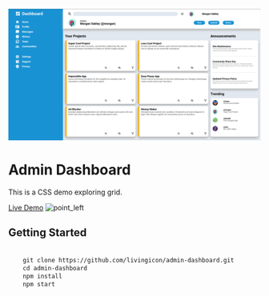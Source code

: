 ![alt text](https://github.com/livingicon/admin-dashboard/blob/main/images/admin-dashboard.png?raw=true)

<h1>Admin Dashboard</h1>

<p>This is a CSS demo exploring grid.</p>

<a href="https://livingicon.github.io/admin-dashboard/" rel="nofollow">Live Demo</a>
<img class="emoji" alt="point_left" height="20" width="20" src="https://github.githubassets.com/images/icons/emoji/unicode/1f448.png">

<h2>Getting Started</h2>

<pre class="notranslate">
  <code>
    git clone https://github.com/livingicon/admin-dashboard.git
    cd admin-dashboard
    npm install
    npm start
  </code>
</pre>